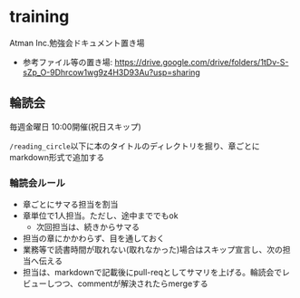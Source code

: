 # training

Atman Inc.勉強会ドキュメント置き場

- 参考ファイル等の置き場: https://drive.google.com/drive/folders/1tDv-S-sZp_O-9Dhrcow1wg9z4H3D93Au?usp=sharing

## 輪読会

毎週金曜日 10:00開催(祝日スキップ)

`/reading_circle`以下に本のタイトルのディレクトリを掘り、章ごとにmarkdown形式で追加する

### 輪読会ルール

- 章ごとにサマる担当を割当
- 章単位で1人担当。ただし、途中まででもok
    - 次回担当は、続きからサマる
- 担当の章にかかわらず、目を通しておく
- 業務等で読書時間が取れない(取れなかった)場合はスキップ宣言し、次の担当へ伝える
- 担当は、markdownで記載後にpull-reqとしてサマリを上げる。輪読会でレビューしつつ、commentが解決されたらmergeする
